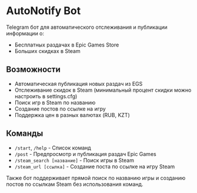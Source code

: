 # AutoNotify Bot

Telegram бот для автоматического отслеживания и публикации информации о:
- Бесплатных раздачах в Epic Games Store
- Больших скидках в Steam

## Возможности

- Автоматическая публикация новых раздач из EGS
- Отслеживание скидок в Steam (минимальный процент скидки можно настроить в settings.cfg)
- Поиск игр в Steam по названию
- Создание постов по ссылке на игру
- Поддержка цен в разных валютах (RUB, KZT)

## Команды

- `/start`, `/help` - Список команд
- `/post` - Предпросмотр и публикация раздач Epic Games
- `/steam_search [название]` - Поиск игры в Steam
- `/steam_url [ссылка]` - Создание поста по ссылке на игру Steam

Также бот поддерживает прямой поиск по названию игры и созданию постов по ссылкам Steam без использования команд.
